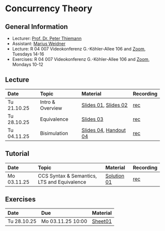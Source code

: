 # Concurrency Theory

## General Information

- Lecturer: [Prof. Dr. Peter Thiemann](/team/thiemann.md)
- Assistant: [Marius Weidner](/team/weidner.md)
- Lecture: R 04 007 Videokonferenz G.-Köhler-Allee 106 and [Zoom](https://uni-freiburg.zoom-x.de/j/61187088327?pwd=XVlmiuURptCbIrHLATL3aaFhyn3HhY.1), Tuesdays 14-16 
- Exercises: R 04 007 Videokonferenz G.-Köhler-Allee 106 and [Zoom](https://uni-freiburg.zoom-x.de/j/66618883526?pwd=kRvDQzTx3LabeLSxa7w9VVesHzA8QI.1), Mondays 10-12

## Lecture

| Date | Topic | Material | Recording
|:-----|:-----|:-----|:-----|
| Tu 21.10.25 | Intro & Overview | [Slides 01][lecture01-slides], [Slides 02][lecture02-slides] | [rec][lecture01-recording] |
| Tu 28.10.25 | Equivalence | [Slides 03][lecture03-slides] | [rec][lecture02-recording] |
| Tu 04.11.25 | Bisimulation | [Slides 04][lecture04-slides], [Handout 04][lecture04-handout] | [rec][lecture03-recording] |

## Tutorial

| Date | Topic | Material | Recording
|:-----|:-----|:-----|:-----|
| Mo 03.11.25 | CCS Syntax & Semantics, LTS and Equivalence | [Solution 01][tutorial01-solution] | [rec][tutorial01-recording] |

[lecture01-slides]: /teaching/25ws/ct/slides/l01.pdf
[lecture02-slides]:  /teaching/25ws/ct/slides/l02.pdf
[lecture03-slides]: /teaching/25ws/ct/slides/l03.pdf
[lecture04-slides]:  /teaching/25ws/ct/slides/l04.pdf
[lecture04-handout]:  /teaching/25ws/ct/slides/l04-handout.pdf
[lecture01-recording]: https://archive.informatik.uni-freiburg.de/courses/proglang/2025-WS-Concurrency/2025-10-21-lecture-1.mp4
[lecture02-recording]: https://archive.informatik.uni-freiburg.de/courses/proglang/2025-WS-Concurrency/2025-10-28-lecture-1.mp4
[lecture03-recording]: https://archive.informatik.uni-freiburg.de/courses/proglang/2025-WS-Concurrency/2025-11-04-lecture-1.mp4
[tutorial01-solution]: /teaching/25ws/ct
[tutorial01-recording]: /teaching/25ws/ct

## Exercises

| Date | Due | Material |
|:-----|:-----|:-----|
| Tu 28.10.25 | Mo 03.11.25 10:00 | [Sheet01][exercise01-pdf]

[exercise01-pdf]: /teaching/25ws/ct/exercises/sheet01.pdf
